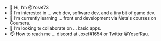 - 👋 Hi, I’m @Yosef73
- 👀 I’m interested in ... web dev, software dev, and a tiny bit of game dev.
- 🌱 I’m currently learning ... front end development via Meta's courses on Coursera.
- 💞️ I’m looking to collaborate on ... basic apps.
- 📫 How to reach me ... discord at Joxef#1654 or Twitter @YosefRau.

<!---
Yosef73/Yosef73 is a ✨ special ✨ repository because its `README.md` (this file) appears on your GitHub profile.
You can click the Preview link to take a look at your changes.
--->
